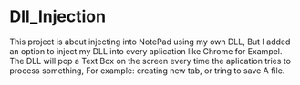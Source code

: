 # Dll_Injection
This project is about injecting into NotePad using my own DLL, 
But I added an option to inject my DLL into every aplication like Chrome for Exampel.
The DLL will pop a Text Box on the screen every time the aplication tries to process something,
For example: creating new tab, or tring to save A file.
